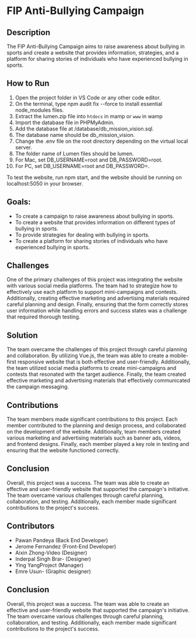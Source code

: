 # FIP Anti-Bullying Campaign

## Description

The FIP Anti-Bullying Campaign aims to raise awareness about bullying in sports and create a website that provides information, strategies, and a platform for sharing stories of individuals who have experienced bullying in sports.

## How to Run

1. Open the project folder in VS Code or any other code editor.
2. On the terminal, type npm audit fix --force to install essential node_modules files.
3. Extract the lumen.zip file into `htdocs` in mamp or `www` in wamp
4. Import the database file in PHPMyAdmin.
5. Add the database file at /database/db_mission_vision.sql.
6. The database name should be db_mission_vision.
7. Change the .env file on the root directory depending on the virtual local server.
8. The folder name of Lumen files should be lumen.
9. For Mac, set DB_USERNAME=root and DB_PASSWORD=root.
10. For PC, set DB_USERNAME=root and DB_PASSWORD=.

To test the website, run npm start, and the website should be running on localhost:5050 in your browser.

## Goals:

-   To create a campaign to raise awareness about bullying in sports.
-   To create a website that provides information on different types of bullying in sports.
-   To provide strategies for dealing with bullying in sports.
-   To create a platform for sharing stories of individuals who have experienced bullying in sports.

## Challenges

One of the primary challenges of this project was integrating the website with various social media platforms. The team had to strategize how to effectively use each platform to support mini-campaigns and contests. Additionally, creating effective marketing and advertising materials required careful planning and design. Finally, ensuring that the form correctly stores user information while handling errors and success states was a challenge that required thorough testing.

## Solution

The team overcame the challenges of this project through careful planning and collaboration. By utilizing Vue.js, the team was able to create a mobile-first responsive website that is both effective and user-friendly. Additionally, the team utilized social media platforms to create mini-campaigns and contests that resonated with the target audience. Finally, the team created effective marketing and advertising materials that effectively communicated the campaign messaging.

## Contributions

The team members made significant contributions to this project. Each member contributed to the planning and design process, and collaborated on the development of the website. Additionally, team members created various marketing and advertising materials such as banner ads, videos, and frontend designs. Finally, each member played a key role in testing and ensuring that the website functioned correctly.

## Conclusion

Overall, this project was a success. The team was able to create an effective and user-friendly website that supported the campaign's initiative. The team overcame various challenges through careful planning, collaboration, and testing. Additionally, each member made significant contributions to the project's success.

## Contributors

-   Pawan Pandeya (Back End Developer)
-   Jerome Fernandez (Front-End Developer)
-   Aixin Zhong-Video (Designer)
-   Inderpal Singh Brar- (Designer)
-   Ying YangProject (Manager)
-   Emre Usun- (Graphic designer)

## Conclusion

Overall, this project was a success. The team was able to create an effective and user-friendly website that supported the campaign's initiative. The team overcame various challenges through careful planning, collaboration, and testing. Additionally, each member made significant contributions to the project's success.
